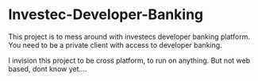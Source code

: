 # Investec-Developer-Banking
This project is to mess around with investecs developer banking platform. You need to be a private client with access to developer banking. 

I invision this project to be cross platform, to run on anything. But not web based, dont know yet....
